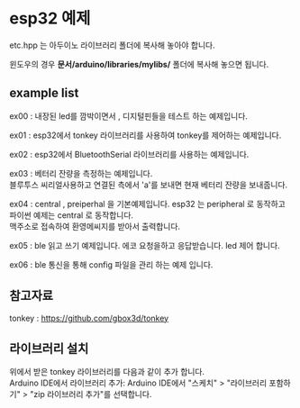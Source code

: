 # esp32 예제  

etc.hpp 는 아두이노 라이브러리 폴더에 복사해 놓아야 합니다.  

윈도우의 경우 **문서/arduino/libraries/mylibs/** 폴더에 복사해 놓으면 됩니다.  

## example list

ex00 : 내장된 led를 깜박이면서 , 디지털핀들을 테스트 하는 예제입니다.

ex01 : esp32에서 tonkey 라이브러리를 사용하여 tonkey를 제어하는 예제입니다.  

ex02 : esp32에서 BluetoothSerial 라이브러리를 사용하는 예제입니다. 

ex03 : 베터리 잔량을 측정하는 예제입니다.  
블루투스 씨리얼사용하고 연결된 측에서 'a'를 보내면 현재 베터리 잔량을 보내줍니다.  

ex04 : central , preiperhal 을 기본예제입니다. esp32 는 peripheral 로 동작하고 파이썬 예제는 central 로 동작합니다.  
맥주소로 접속하여 환영메씨지를 받아서 출력합니다.  

ex05 : ble 읽고 쓰기 예제입니다. 
에코 요청을하고 응답받습니다. led 제어 합니다.    

ex06 : ble 통신을 통해 config 파일을 관리 하는 예제 입니다.  


## 참고자료

tonkey : https://github.com/gbox3d/tonkey  



## 라이브러리 설치
위에서 받은 tonkey 라이브러리를 다음과 같이 추가 합니다.  
Arduino IDE에서 라이브러리 추가: Arduino IDE에서 "스케치" > "라이브러리 포함하기" > "zip 라이브러리 추가"를 선택합니다.  


